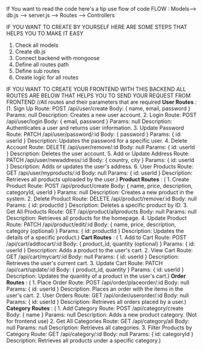 If You want to read the code here's a tip use flow of code
FLOW : Models-->  db.js -->  server.js -->  Routes -->  Controllers

IF YOU WANT TO CREATE BY YOURSELF HERE ARE SOME STEPS THAT HELPS YOU TO MAKE IT EASY
1. Check all models
2. Create db.js
3. Connect backend with mongoose
4. Define all routes path
5. Define sub routes
6. Create logic for all routes

IF YOU WANT TO CREATE YOUR FRONTEND WITH THIS BACKEND ALL ROUTES ARE BELOW THAT HELPS YOU TO SEND YOUR REQUEST FROM FRONTEND
//All routes and their parameters that are required
**User Routes** :
          (1. Sign Up
          Route: POST /api/user/create
          Body: { name, email, password }
          Params: null
          Description: Creates a new user account. 2. Login
          Route: POST /api/user/login
          Body: { email, password }
          Params: null
          Description: Authenticates a user and returns user information. 3. Update Password
          Route: PATCH /api/user/password/:id
          Body: { password }
          Params: { id: userId }
          Description: Updates the password for a specific user. 4. Delete Account
          Route: DELETE /api/user/remove/:id
          Body: null
          Params: { id: userId }
          Description: Deletes the user account. 5. Add or Update Address
          Route: PATCH /api/user/newaddress/:id
          Body: { country, city }
          Params: { id: userId }
          Description: Adds or updates the user's address. 6. User Products
          Route: GET /api/user/myproducts/:id
          Body: null
          Params: { id: userId }
          Description: Retrieves all products uploaded by the user.)
**Product Routes** :
          ( 1. Create Product
          Route: POST /api/product/create
          Body: { name, price, description, categoryId, userId }
          Params: null
          Description: Creates a new product in the system. 2. Delete Product
          Route: DELETE /api/product/remove/:id
          Body: null
          Params: { id: productId }
          Description: Deletes a specific product by ID. 3. Get All Products
          Route: GET /api/product/allproducts
          Body: null
          Params: null
          Description: Retrieves all products for the homepage. 4. Update Product
          Route: PATCH /api/product/edit/:id
          Body: { name, price, description, category (optional) }
          Params: { id: productId }
          Description: Updates the details of a specific product.)
**Cart Routes** :
          ( 1. Add to Cart
          Route: POST /api/cart/addtocart/:id
          Body: { product_id, quantity (optional) }
          Params: { id: userId }
          Description: Adds a product to the user's cart. 2. View Cart
          Route: GET /api/cart/mycart/:id
          Body: null
          Params: { id: userId }
          Description: Retrieves the user's current cart. 3. Update Cart
          Route: PATCH /api/cart/update/:id
          Body: { product_id, quantity }
          Params: { id: userId }
          Description: Updates the quantity of a product in the user's cart.)
**Order Routes** :
          ( 1. Place Order
          Route: POST /api/order/placeorder/:id
          Body: null
          Params: { id: userId }
          Description: Places an order with the items in the user's cart. 2. User Orders
          Route: GET /api/order/userorder/:id
          Body: null
          Params: { id: userId }
          Description: Retrieves all orders placed by a user.)
**Category Routes** :
          ( 1. Add Category
          Route: POST /api/category/create
          Body: { name }
          Params: null
          Description: Adds a new product category. (Not for frontend use) 2. Get All Categories
          Route: GET /api/category/all
          Body: null
          Params: null
          Description: Retrieves all categories. 3. Filter Products by Category
          Route: GET /api/category/:id
          Body: null
          Params: { id: categoryId }
          Description: Retrieves all products under a specific category.)
